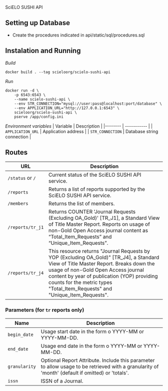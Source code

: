 SciELO SUSHI API

## Setting up Database
- Create the procedures indicated in api/static/sql/procedures.sql

## Instalation and Running
_Build_
```shell script
docker build . --tag scieloorg/scielo-sushi-api
```

_Run_
```
docker run -d \
    -p 6543:6543 \
    --name scielo-sushi-api \
    --env STR_CONNECTION="mysql://user:pass@localhost:port/database" \
    --env APPLICATION_URL="http://127.0.0.1:6543" \
    scieloorg/scielo-sushi-api \
    pserve /app/config.ini
```

_Environment variables_
| Variable | Description |
|-------- | ----------- |
| `APPLICATION_URL` | Application address |
| `STR_CONNECTION` | Database string connection |


## Routes

URL | Description |
|----|----|
| `/status` or `/` | Current status of the SciELO SUSHI API service. |
| `/reports` | Returns a list of reports supported by the SciELO SUSHI API service. |
| `/members` | Returns the list of members. |
| `/reports/tr_j1` | Returns COUNTER 'Journal Requests (Excluding OA_Gold)' [TR_J1], a Standard View of Title Master Report. Reports on usage of non-Gold Open Access journal content as “Total_Item_Requests” and “Unique_Item_Requests”. |
| `/reports/tr_j4` | This resource returns "Journal Requests by YOP (Excluding OA_Gold)" [TR_J4], a Standard View of Title Master Report. Breaks down the usage of non-Gold Open Access journal content by year of publication (YOP) providing counts for the metric types "Total_Item_Requests" and "Unique_Item_Requests". |


### Parameters (for `tr` reports only)
| Name | Description |
|------|-------------|
| `begin_date` | Usage start date in the form o YYYY-MM or YYYY-MM-DD. |
| `end_date` | Usage end date in the form o YYYY-MM or YYYY-MM-DD. |
| `granularity` | Optional Report Attribute. Include this parameter to allow usage to be retrieved with a granularity of 'month' (default if omitted) or 'totals'. |
| `issn` | ISSN of a Journal. |
